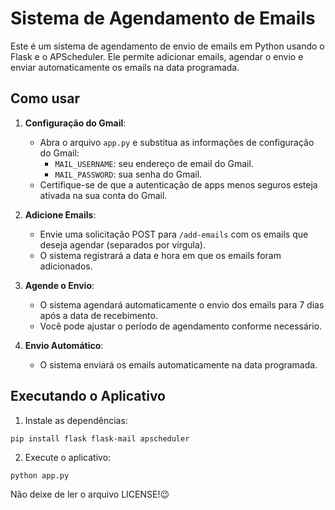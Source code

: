 # Sistema de Agendamento de Emails

Este é um sistema de agendamento de envio de emails em Python usando o Flask e o APScheduler. Ele permite adicionar emails, agendar o envio e enviar automaticamente os emails na data programada.

## Como usar

1. **Configuração do Gmail**:
   - Abra o arquivo `app.py` e substitua as informações de configuração do Gmail:
     - `MAIL_USERNAME`: seu endereço de email do Gmail.
     - `MAIL_PASSWORD`: sua senha do Gmail.
   - Certifique-se de que a autenticação de apps menos seguros esteja ativada na sua conta do Gmail.

2. **Adicione Emails**:
   - Envie uma solicitação POST para `/add-emails` com os emails que deseja agendar (separados por vírgula).
   - O sistema registrará a data e hora em que os emails foram adicionados.

3. **Agende o Envio**:
   - O sistema agendará automaticamente o envio dos emails para 7 dias após a data de recebimento.
   - Você pode ajustar o período de agendamento conforme necessário.

4. **Envio Automático**:
   - O sistema enviará os emails automaticamente na data programada.

## Executando o Aplicativo

1. Instale as dependências:
```
pip install flask flask-mail apscheduler

```

2. Execute o aplicativo:
```
python app.py

```

Não deixe de ler o arquivo LICENSE!😉

